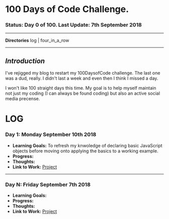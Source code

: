 # 100 Days of Code Challenge.   

### **Status:** Day 0 of 100.   **Last Update:**  7th September 2018

___
**Directories**  log | four_in_a_row
___
## *Introduction*

I've rejigged my blog to restart my 100DaysofCode challenge.  The last one was a dud, really. I didn't last a week and even then I think I missed a day.  

I won't like 100 straight days this time. My goal is to help myself maintain not just my coding (I can always be found coding) but also an active social media precense.   

# LOG

### **Day 1**: Monday September 10th 2018

+ **Learning Goals:** To refresh my knwoledge of declaring basic JavaScript objects before moving onto applying the basics to a working example.
+ **Progress:**
+ **Thoughts:** 
+ **Link to Work:** [Project](url) 


___


### **Day N**: Friday September 7th 2018

+ **Learning Goals:**
+ **Progress:**
+ **Thoughts:** 
+ **Link to Work:** [Project](url) 
